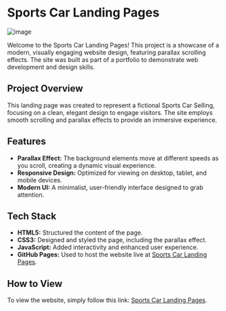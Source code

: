 # Sports Car Landing Pages

![image](![image](https://github.com/user-attachments/assets/8d06268d-af23-4095-b9e3-af93ed1e8956)
)

Welcome to the Sports Car Landing Pages! This project is a showcase of a modern, visually engaging website design, featuring parallax scrolling effects. The site was built as part of a portfolio to demonstrate web development and design skills.

## Project Overview

This landing page was created to represent a fictional Sports Car Selling, focusing on a clean, elegant design to engage visitors. The site employs smooth scrolling and parallax effects to provide an immersive experience.

## Features

- **Parallax Effect:** The background elements move at different speeds as you scroll, creating a dynamic visual experience.
- **Responsive Design:** Optimized for viewing on desktop, tablet, and mobile devices.
- **Modern UI:** A minimalist, user-friendly interface designed to grab attention.

## Tech Stack

- **HTML5:** Structured the content of the page.
- **CSS3:** Designed and styled the page, including the parallax effect.
- **JavaScript:** Added interactivity and enhanced user experience.
- **GitHub Pages:** Used to host the website live at [Sports Car Landing Pages](https://hadzikk.github.io/pastry/).

## How to View

To view the website, simply follow this link: [Sports Car Landing Pages](https://hadzikk.github.io/pastry/).
